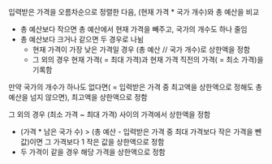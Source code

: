 입력받은 가격을 오름차순으로 정렬한 다음, (현재 가격 * 국가 개수)와 총 예산을 비교

  - 총 예산보다 작으면 총 예산에서 현재 가격을 빼주고, 국가의 개수도 하나 줄임
  - 총 예산보다 크거나 같으면 두 경우로 나뉨
    - 현재 가격이 가장 낮은 가격일 경우 (총 예산 // 국가 개수)로 상한액을 정함
    - 그 외의 경우 현재 가격( = 최대 가격)과 현재 가격 직전의 가격( = 최소 가격)을 기록함

만약 국가의 개수가 하나도 없다면( = 입력받은 가격 중 최고액을 상한액으로 정해도 총 예산을 넘지 않으면), 최고액을 상한액으로 정함

그 외의 경우 (최소 가격 ~ 최대 가격) 사이의 가격에서 상한액을 정함

  - (가격 * 남은 국가 수) > (총 예산 - 입력받은 가격 중 최대 가격보다 작은 가격을 뺀 값)이면 그 가격보다 1 작은 값을 상한액으로 정함
  - 두 가격이 같을 경우 해당 가격을 상한액으로 정함

